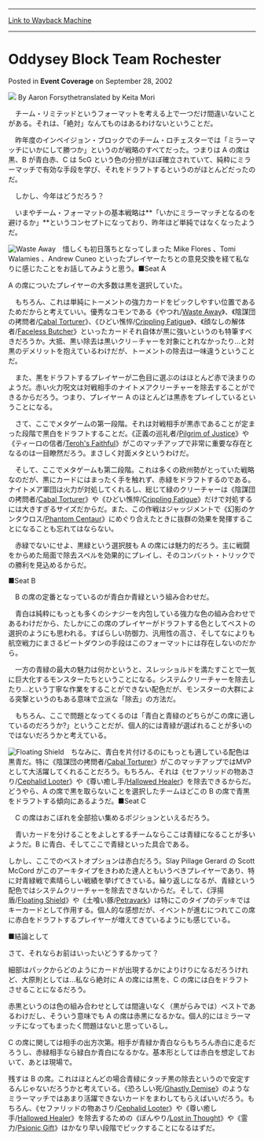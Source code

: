 
---
[Link to Wayback Machine](https://web.archive.org/web/20220813024850/https://magic.wizards.com/en/articles/archive/event-coverage/oddysey-block-team-rochester-2002-09-28)

[_metadata_:author]:- "Aaron Forsythe<break ->translated by Keita Mori"
[_metadata_:description]:- "　チーム・リミテッドというフォーマットを考える上で一つだけ間違いないことがある。それは、「絶対」なんてものはあるわけないということだ。　昨年度のインベイジョン・ブロックでのチーム・ロチェスターでは「ミラーマッチにいかにして勝つか」というのが戦略のすべてだった。つまりは A の席は黒、B が青白赤、C は 5cG という色の分担がほぼ確立されていて、純粋にミラーマッチで有効な手段を学び、それをドラフトするというのがほとんどだったのだ。　しかし、今年はどうだろう？　いまやチーム・フォーマットの基本戦略は「いかにミラーマッチとなるのを避けるか」というコンセプトになっており、昨年ほど単純ではなくなったようだ。　惜しくも初日落ちとなってしまった Mike Flores 、Tomi Walamies 、Andrew Cuneo"
[_metadata_:generator]:- "Drupal 7 (http://drupal.org)"
[_metadata_:node]:- "796431"
[_metadata_:publish_date]:- "2002-09-28"
[_metadata_:source]:- "div-main-content"
[_metadata_:title]:- "Oddysey Block Team Rochester"
[_metadata_:wayback_capture_timestamp]:- "2022-08-13 02:48:50"
[_metadata_:wayback_raw_url]:- "https://web.archive.org/web/20220813024850id_/https://magic.wizards.com/en/articles/archive/event-coverage/oddysey-block-team-rochester-2002-09-28"
[_metadata_:wayback_url]:- "https://magic.wizards.com/en/articles/archive/event-coverage/oddysey-block-team-rochester-2002-09-28"
---


Oddysey Block Team Rochester
============================



 Posted in **Event Coverage**
 on September 28, 2002 






![](https://media.magic.wizards.com/styles/auth_small/public/generic-avatar-150_694.png)
By Aaron Forsythe<break />translated by Keita Mori











　チーム・リミテッドというフォーマットを考える上で一つだけ間違いないことがある。それは、「絶対」なんてものはあるわけないということだ。

　昨年度のインベイジョン・ブロックでのチーム・ロチェスターでは「ミラーマッチにいかにして勝つか」というのが戦略のすべてだった。つまりは A の席は黒、B が青白赤、C は 5cG という色の分担がほぼ確立されていて、純粋にミラーマッチで有効な手段を学び、それをドラフトするというのがほとんどだったのだ。

　しかし、今年はどうだろう？

　いまやチーム・フォーマットの基本戦略は**「いかにミラーマッチとなるのを避けるか」**というコンセプトになっており、昨年ほど単純ではなくなったようだ。

![Waste Away](http://gatherer.wizards.com/Handlers/Image.ashx?type=card&name=Waste+Away)　惜しくも初日落ちとなってしまった Mike Flores 、Tomi Walamies 、Andrew Cuneo といったプレイヤーたちとの意見交換を経て私なりに感じたことをお話してみようと思う。■Seat A

A の席についたプレイヤーの大多数は黒を選択していた。

　もちろん、これは単純にトーメントの強力カードをピックしやすい位置であるためだからと考えていい。優秀なコモンである《やつれ/[Waste Away](https://gatherer.wizards.com/Pages/Card/Details.aspx?name=Waste+Away)》、《陰謀団の拷問者/[Cabal Torturer](https://gatherer.wizards.com/Pages/Card/Details.aspx?name=Cabal+Torturer)》、《ひどい憔悴/[Crippling Fatigue](https://gatherer.wizards.com/Pages/Card/Details.aspx?name=Crippling+Fatigue)》、《顔なしの解体者/[Faceless Butcher](https://gatherer.wizards.com/Pages/Card/Details.aspx?name=Faceless+Butcher)》といったカードそれ自体が黒に強いというのも特筆すべきだろうか。大抵、黒い除去は黒いクリ－チャーを対象にとれなかったり...と対黒のデメリットを抱えているわけだが、トーメントの除去は一味違うということだ。

　また、黒をドラフトするプレイヤーが二色目に選ぶのはほとんど赤で決まりのようだ。赤い火力呪文は対戦相手のナイトメアクリーチャーを除去することができるからだろう。つまり、プレイヤー A のほとんどは黒赤をプレイしているということになる。

　さて、ここでメタゲームの第一段階。それは対戦相手が黒赤であることが定まった段階で黒白をドラフトすることだ。《正義の巡礼者/[Pilgrim of Justice](https://gatherer.wizards.com/Pages/Card/Details.aspx?name=Pilgrim+of+Justice)》や《ティーロの信者/[Teroh's Faithful](https://gatherer.wizards.com/Pages/Card/Details.aspx?name=Teroh%27s+Faithful)》がこのマッチアップで非常に重要な存在となるのは一目瞭然だろう。まさしく対面メタというわけだ。

　そして、ここでメタゲームも第二段階。これは多くの欧州勢がとっていた戦略なのだが、黒にカードにはまったく手を触れず、赤緑をドラフトするのである。ナイトメア軍団は火力が対処してくれるし、総じて緑のクリーチャーは《陰謀団の拷問者/[Cabal Torturer](https://gatherer.wizards.com/Pages/Card/Details.aspx?name=Cabal+Torturer)》や《ひどい憔悴/[Crippling Fatigue](https://gatherer.wizards.com/Pages/Card/Details.aspx?name=Crippling+Fatigue)》だけで対処するには大きすぎるサイズだからだ。また、この作戦はジャッジメントで《幻影のケンタウロス/[Phantom Centaur](https://gatherer.wizards.com/Pages/Card/Details.aspx?name=Phantom+Centaur)》にめぐり合えたときに抜群の効果を発揮することになることも忘れてはならない。

　赤緑でないにせよ、黒緑という選択肢も A の席には魅力的だろう。主に戦闘をからめた局面で除去スペルを効果的にプレイし、そのコンバット・トリックでの勝利を見込めるからだ。

■Seat B

　B の席の定番となっているのが青白か青緑という組み合わせだ。

　青白は純粋にもっとも多くのシナジーを内包している強力な色の組み合わせであるわけだから、たしかにこの席のプレイヤーがドラフトする色としてベストの選択のようにも思われる。すばらしい防御力、汎用性の高さ、そしてなによりも航空戦力にまさるビートダウンの手段はこのフォーマットには存在しないのだから。

　一方の青緑の最大の魅力は何かというと、スレッショルドを満たすことで一気に巨大化するモンスターたちということになる。システムクリーチャーを除去したり...という丁寧な作業をすることができない配色だが、モンスターの大群による突撃というのもある意味で立派な「除去」の方法だ。

　もちろん、ここで問題となってくるのは「青白と青緑のどちらがこの席に適しているのだろうか?」ということだが、個人的には青緑が選ばれることが多いのではないだろうかと考えている。

![Floating Shield](http://gatherer.wizards.com/Handlers/Image.ashx?type=card&name=Floating+Shield)　ちなみに、青白を片付けるのにもっとも適している配色は黒青だ。特に《陰謀団の拷問者/[Cabal Torturer](https://gatherer.wizards.com/Pages/Card/Details.aspx?name=Cabal+Torturer)》がこのマッチアップではMVPとして大活躍してくれることだろう。もちろん、それは《セファリッドの物あさり/[Cephalid Looter](https://gatherer.wizards.com/Pages/Card/Details.aspx?name=Cephalid+Looter)》や《尊い癒し手/[Hallowed Healer](https://gatherer.wizards.com/Pages/Card/Details.aspx?name=Hallowed+Healer)》を除去できるからだ。どうやら、A の席で黒を取らないことを選択したチームほどこの B の席で青黒をドラフトする傾向にあるようだ。■Seat C

　C の席はおこぼれを全部拾い集めるポジションといえるだろう。

　青いカードを分けることをよしとするチームならここは青緑になることが多いようだ。B に青白、そしてここで青緑といった具合である。

しかし、ここでのベストオプションは赤白だろう。Slay Pillage Gerard の Scott McCord がこのアーキタイプをきわめた達人ともいうべきプレイヤーであり、特に対青緑戦で素晴らしい戦績を挙げてきている。繰り返しになるが、青緑という配色ではシステムクリーチャーを除去できないからだ。そして、《浮揚盾/[Floating Shield](https://gatherer.wizards.com/Pages/Card/Details.aspx?name=Floating+Shield)》や《土喰い豚/[Petravark](https://gatherer.wizards.com/Pages/Card/Details.aspx?name=Petravark)》は特にこのタイプのデッキではキーカードとして作用する。個人的な感想だが、イベントが進むにつれてこの席に赤白をドラフトするプレイヤーが増えてきているようにも感じている。

■結論として

さて、それならお前はいったいどうするかって？

細部はパックからどのようにカードが出現するかによりけりになるだろうけれど、大原則としては...私なら絶対に A の席には黒を、C の席には白をドラフトさせることになるだろう。

赤黒というのは色の組み合わせとしては間違いなく（黒がらみでは）ベストであるわけだし、そういう意味でも A の席は赤黒になるかな。個人的にはミラーマッチになってもまったく問題はないと思っているし。

C の席に関しては相手の出方次第。相手が青緑か青白ならもちろん赤白に走るだろうし、赤緑相手なら緑白か青白になるかな。基本形としては赤白を想定しておいて、あとは現場で。

残すは B の席。これはほとんどの場合青緑にタッチ黒の除去というので安定するんじゃないだろうかと考えている。《恐ろしい死/[Ghastly Demise](https://gatherer.wizards.com/Pages/Card/Details.aspx?name=Ghastly+Demise)》のようなミラーマッチではあまり活躍できないカードをまわしてもらえばいいだろう。もちろん、《セファリッドの物あさり/[Cephalid Looter](https://gatherer.wizards.com/Pages/Card/Details.aspx?name=Cephalid+Looter)》や《尊い癒し手/[Hallowed Healer](https://gatherer.wizards.com/Pages/Card/Details.aspx?name=Hallowed+Healer)》を除去するための《ぼんやり/[Lost in Thought](https://gatherer.wizards.com/Pages/Card/Details.aspx?name=Lost+in+Thought)》や《霊力/[Psionic Gift](https://gatherer.wizards.com/Pages/Card/Details.aspx?name=Psionic+Gift)》はかなり早い段階でピックすることになるはずだ。







